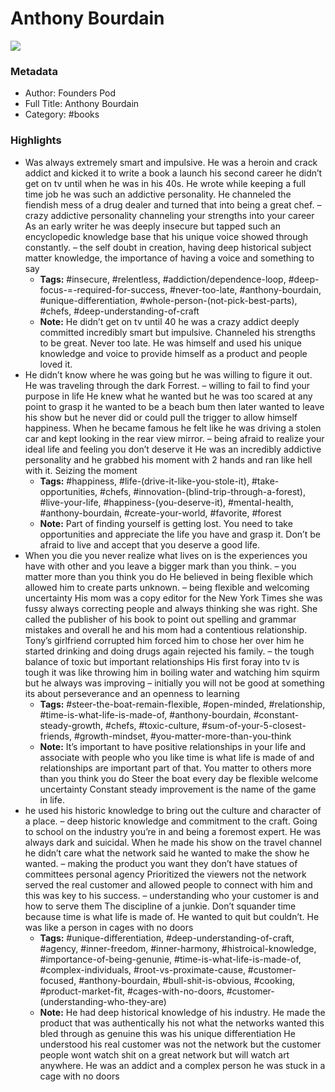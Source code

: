 # Anthony Bourdain

![](https://readwise-assets.s3.amazonaws.com/static/images/default-book-icon-9.63dbe834380e.png)

### Metadata

- Author: Founders Pod 
- Full Title: Anthony Bourdain
- Category: #books

### Highlights

- Was always extremely smart and impulsive. He was a heroin and crack addict and kicked it to write a book a launch his second career he didn’t get on tv until when he was in his 40s. He wrote while keeping a full time job he was such an addictive personality. He channeled the fiendish mess of a drug dealer and turned that into being a great chef. – crazy addictive personality channeling your strengths into your career
  As an early writer he was deeply insecure but tapped such an encyclopedic knowledge base that his unique voice showed through constantly. – the self doubt in creation, having deep historical subject matter knowledge, the importance of having a voice and something to say
    - **Tags:** #insecure, #relentless, #addiction/dependence-loop, #deep-focus-=-required-for-success, #never-too-late, #anthony-bourdain, #unique-differentiation, #whole-person-(not-pick-best-parts), #chefs, #deep-understanding-of-craft
    - **Note:** He didn’t get on tv until 40 he was a crazy addict deeply committed incredibly smart but impulsive. Channeled his strengths to be great. Never too late. He was himself and used his unique knowledge and voice to provide himself as a product and people loved it.
- He didn’t know where he was going but he was willing to figure it out. He was traveling through the dark Forrest. – willing to fail to find your purpose in life
  He knew what he wanted but he was too scared at any point to grasp it he wanted to be a beach bum then later wanted to leave his show but he never did or could pull the trigger to allow himself happiness. When he became famous he felt like he was driving a stolen car and kept looking in the rear view mirror. – being afraid to realize your ideal life and feeling you don’t deserve it
  He was an incredibly addictive personality and he grabbed his moment with 2 hands and ran like hell with it. Seizing the moment
    - **Tags:** #happiness, #life-(drive-it-like-you-stole-it), #take-opportunities, #chefs, #innovation-(blind-trip-through-a-forest), #live-your-life, #happiness-(you-deserve-it), #mental-health, #anthony-bourdain, #create-your-world, #favorite, #forest
    - **Note:** Part of finding yourself is getting lost. You need to take opportunities and appreciate the life you have and grasp it. Don’t be afraid to live and accept that you deserve a good life.
- When you die you never realize what lives on is the experiences you have with other and you leave a bigger mark than you think. – you matter more than you think you do
  He believed in being flexible which allowed him to create parts unknown. – being flexible and welcoming uncertainty
  His mom was a copy editor for the New York Times she was fussy always correcting people and always thinking she was right. She called the publisher of his book to point out spelling and grammar mistakes and overall he and his mom had a contentious relationship. Tony’s girlfriend corrupted him forced him to chose her over him he started drinking and doing drugs again rejected his family. – the tough balance of toxic but important relationships
  His first foray into tv is tough it was like throwing him in boiling water and watching him squirm but he always was improving – initially you will not be good at something its about perseverance and an openness to learning
    - **Tags:** #steer-the-boat-remain-flexible, #open-minded, #relationship, #time-is-what-life-is-made-of, #anthony-bourdain, #constant-steady-growth, #chefs, #toxic-culture, #sum-of-your-5-closest-friends, #growth-mindset, #you-matter-more-than-you-think
    - **Note:** It’s important to have positive relationships in your life and associate with people who you like time is what life is made of and relationships are important part of that.
      You matter to others more than you think you do
      Steer the boat every day be flexible welcome uncertainty Constant steady improvement is the name of the game in life.
- he used his historic knowledge to bring out the culture and character of a place. – deep historic knowledge and commitment to the craft. Going to school on the industry you’re in and being a foremost expert.
  He was always dark and suicidal.
  When he made his show on the travel channel he didn’t care what the network said he wanted to make the show he wanted. – making the product you want they don’t have statues of committees personal agency
  Prioritized the viewers not the network served the real customer and allowed people to connect with him and this was key to his success. – understanding who your customer is and how to serve them
  The discipline of a junkie.
  Don’t squander time because time is what life is made of.
  He wanted to quit but couldn’t. He was like a person in cages with no doors
    - **Tags:** #unique-differentiation, #deep-understanding-of-craft, #agency, #inner-freedom, #inner-harmony, #histroical-knowledge, #importance-of-being-genunie, #time-is-what-life-is-made-of, #complex-individuals, #root-vs-proximate-cause, #customer-focused, #anthony-bourdain, #bull-shit-is-obvious, #cooking, #product-market-fit, #cages-with-no-doors, #customer-(understanding-who-they-are)
    - **Note:** He had deep historical knowledge of his industry. He made the product that was authentically his not what the networks wanted this bled through as genuine this was his unique differentiation
      He understood his real customer was not the network but the customer people wont watch shit on a great network but will watch art anywhere.
      He was an addict and a complex person he was stuck in a cage with no doors
